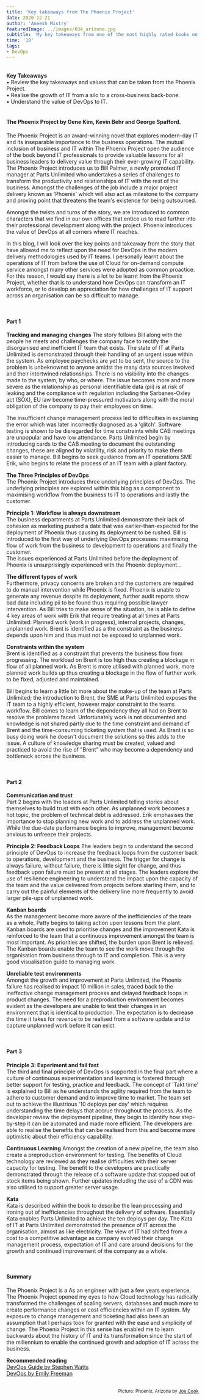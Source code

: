 ```yaml
---
title: 'Key takeaways from The Phoenix Project'
date: 2020-12-21
author: 'Aneesh Mistry'
featuredImage: ../images/034_arizona.jpg
subtitle: 'My key takeaways from one of the most highly rated books on modern IT and software delivery: The Phoenix Project.'
time: '10'
tags:
- DevOps
---
```

<br>
<strong>Key Takeaways</strong><br>
&#8226; Review the key takeaways and values that can be taken from the Phoenix Project.<br>
&#8226; Realise the growth of IT from a silo to a cross-business back-bone.<br>
&#8226; Understand the value of DevOps to IT.<br>

<br>
<h4>The Phoenix Project by Gene Kim, Kevin Behr and George Spafford.</h4>
<p>
The Phoenix Project is an award-winning novel that explores modern-day IT and its inseparable importance to the business operations. The mutual inclusion of business and IT within The Phoenix Project open the audience of the book beyond IT professionals to provide valuable lessons for all business leaders to delivery value through their ever-growing IT capability.
The Phoenix Project introduces us to Bill Palmer, a newly promoted IT manager at Parts Unlimited who undertakes a series of challenges to transform the productivity and relationships of IT with the rest of the business. Amongst the challenges of the job include a major project delivery known as 'Phoenix' which will also act as milestone to the company and proving point that threatens the team's existence for being outsourced.
</p>
<p>
Amongst the twists and turns of the story, we are introduced to common characters that we find in our own offices that entice us to read further into their professional development along with the project. Phoenix introduces the value of DevOps at all corners where IT reaches.
</p>
<p>
In this blog, I will look over the key points and takeaway from the story that have allowed me to reflect upon the need for DevOps in the modern delivery methodologies used by IT teams. I personally learnt about the operations of IT from before the use of Cloud for on-demand compute service amongst many other services were adopted as common proactice. For this reason, I would say there is a lot to be learnt from the Phoenix Project, whether that is to understand how DevOps can transform an IT workforce, or to develop an appreciation for how challenges of IT support across an organisation can be so difficult to manage.
</p>


<br>
<h4>Part 1</h4>
<p>
<strong>Tracking and managing changes</strong>
The story follows Bill along with the people he meets and challenges the company face to rectify the disorganised and inefficient IT team that exists.
The state of IT at Parts Unlimited is demonstrated through their handling of an urgent issue within the system. As employee paychecks are yet to be sent, the source to the problem is unbeknownst to anyone amidst the many data sources involved and their intertwined relationships. There is no visibility into the changes made to the system, by who, or where. The issue becomes more and more severe as the relationship as personal identifiable data (pii) is at risk of leaking and the compliance with regulation including the Sarbanes-Oxley act (SOX), EU law become time-pressured motivators along with the moral obligation of the company to pay their employees on time.
</p>
<p>
The insufficient change management process led to difficulties in explaining the error which was later incorrectly diagnosed as a 'glitch'. Software testing is shown to be disregarded for time constraints while CAB meetings are unpopular and have low attendance.
Parts Unlimited begin by introducing cards to the CAB meeting to document the outstanding changes, these are aligned by volatility, risk and priority to make them easier to manage. Bill begins to seek guidance from an IT operations SME Erik, who begins to relate the process of an IT team with a plant factory. 
</p>
<p>
        
</p>
<p>
<strong>The Three Principles of DevOps</strong><br>
The Phoenix Project introduces three underlying principles of DevOps. The underlying principles are explored within this blog as a component to maximising workflow from the business to IT to operations and lastly the customer.
</p>
<p>
<strong>Principle 1: Workflow is always downstream</strong><br>
The business departments at Parts Unlimited demonstrate their lack of cohesion as marketing pushed a date that was earlier-than-expected for the deployment of Phoenix thus causing its deployment to be rushed. Bill is introduced to the first way of underlying DevOps processes: maximising flow of work from the business to development to operations and finally the customer.<br>
The issues experienced at Parts Unlimited before the deployment of Phoenix is unsurprisingly experienced with the Phoenix deployment...
</p>
<p>
<strong>The different types of work</strong><br>
Furthermore, privacy concerns are broken and the customers are required to do manual intervention while Phoenix is fixed. Phoenix is unable to generate any revenue despite its deployment, further audit reports show bad data including pii to be found thus requiring possible lawyer intervention. 
As Bill tries to make sense of the situation, he is able to define 4 key areas of work with Erik that require treating at all times at Parts Unlimited: Planned work (work in progress), internal projects, changes, unplanned work. Brent is identified as a the constraint as the business depends upon him and thus must not be exposed to unplanned work.
</p>
<p>
<strong>Constraints within the system</strong><br>
Brent is identified as a constraint that prevents the business flow from progressing. The workload on Brent is too high thus creating a blockage in flow of all planned work. As Brent is more utilised with planned work, more planned work builds up thus creating a blockage in the flow of further work to be fixed, adjusted and maintained.
</p>
<p>
Bill begins to learn a little bit more about the make-up of the team at Parts Unlimited; the introduction to Brent, the SME at Parts Unlimited exposes the IT team to a highly efficient, however major constraint to the teams workflow. Bill comes to learn of the dependency they all had on Brent to resolve the problems faced. Unfortunately work is not documented and knowledge is not shared partly due to the time constraint and demand of Brent and the time-consuming ticketing system that is used. 
As Brent is so busy doing work he doesn't document the solutions so this adds to the issue. A culture of knowledge sharing must be created, valued and practiced to avoid the rise of "Brent" who may become a dependency and bottleneck across the business. 
</p>
<br>
<h4>Part 2</h4>
<p>
<strong>Communication and trust</strong><br>
Part 2 begins with the leaders at Parts Unlimited telling stories about themselves to build trust with each other. As unplanned work becomes a hot topic, the problem of technical debt is addressed. Erik emphasises the importance to stop planning new work and to address the unplanned work. While the due-date performance begins to improve, management become anxious to unfreeze their projects. 
</p>
<p>
<strong>Principle 2: Feedback Loops</strong>
The leaders begin to understand the second principle of DevOps to increase the feedback loops from the customer back to operations, development and the business. The trigger for change is always failure, without failure, there is little sight for change, and thus feedback upon failure must be present at all stages.
The leaders explore the use of resilience engineering to understand the impact upon the capacity of the team and the value delivered from projects before starting them, and to carry out the painful elements of the delivery line more frequently to avoid larger pile-ups of unplanned work. 
</p>
<p>
<strong>Kanban boards</strong><br>
As the management become more aware of the inefficiencies of the team as a whole, Patty begins to taking action upon lessons from the plant. Kanban boards are used to prioritise changes and the improvement Kata is reinforced to the team that a continuous improvement amongst the team is most important. As priorities are shifted, the burden upon Brent is relieved. The Kanban boards enable the team to see the work move through the organisation from business through to IT and completion. This is a very good visualisation guide to managing work. 
</p>
<p>
<strong>Unreliable test environments</strong><br>
Amongst the growth and improvement at Parts Unlimited, the Phoenix failure has realised to impact 10 million in sales, traced back to the ineffective change management process and delayed feedback loops in product changes. The need for a preproduction environment becomes evident as the developers are unable to test their changes in an environment that is identical to production. The expectation is to decrease the time it takes for revenue to be realised from a software update and to capture unplanned work before it can exist.
</p>


<br>
<h4>Part 3</h4>
<p>
<strong>Principle 3: Experiment and fail fast</strong><br>
The third and final principle of DevOps is supported in the final part where a culture of continuous experimentation and learning is fostered through better support for testing, practice and feedback.
The concept of 'Takt time' is explained to Bill as he understands the agility required from the team to adhere to customer demand and to improve time to market. The team set out to achieve the illustrious '10 deploys per day' which requires understanding the time delays that accrue throughout the process. As the developer review the deployment pipeline, they begin to identify how step-by-step it can be automated and made more efficient. The developers are able to realise the benefits that can be realised from this and become more optimistic about their efficiency capability. 
</p>
<p>
<strong>Continuous Learning</strong>
Amongst the creation of a new pipeline, the team also create a preproduction environment for testing. The benefits of Cloud technology are reviewed as they realise difficulties with their server capacity for testing. The benefit to the developers are practically demonstrated through the release of a software update that stopped out of stock items being shown. Further updates including the use of a CDN was also utilised to support greater server usage.
</p>
<p>
<strong>Kata</strong><br>
Kata is described within the book to describe the lean processing and ironing out of inefficiencies throughout the delivery of software. Essentially Kata enables Parts Unlimited to achieve the ten deploys per day. 
The Kata of IT at Parts Unlimited demonstrated the presence of IT across the organisation, almost as like electricity. The view of IT had shifted from a cost to a competitive advantage as company evolved their change management process, expectation of IT and care around decisions for the growth and continued improvement of the company as a whole.
</p>


<br>
<h4>Summary</h4>
<p>
The Phoenix Project is a 
As an engineer with just a few years experience, The Phoenix Project opened my eyes to how Cloud technology has radically transformed the challenges of scaling servers, databases and much more to create performance changes or cost efficiencies within an IT system. My exposure to change management and ticketing had also been an assumption that I perhaps took for granted with the ease and simplicity of change. The Phoenix Project in this sense has enabled me to learn backwards about the history of IT and its transformation since the start of the millennium to enable the continued growth and adoption of IT across the business.  
</p>
<p>
<strong>Recommended reading</strong><br>
<a target="_blank" href="https://www.bmc.com/blogs/devops-basics-introduction/">DevOps Guide by Stephen Watts</a><br>
<a target="_blank" href="https://emilyfreeman.io/book">DevOps by Emily Freeman</a><br>

</p>

<br>
<small style="float: right;" >Picture: Phoenix, Arizona by <a target="_blank" href="https://unsplash.com/@joecook">Joe Cook</small></a><br>